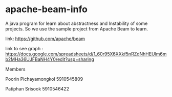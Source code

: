 # apache-beam-info

A java program for learn about abstractness and Instability of some projects. So we use the sample project from Apache Beam to learn.

link: https://github.com/apache/beam

link to see graph : https://docs.google.com/spreadsheets/d/1_60r95X6XXkf5nRZdNhHEUlm6mb2MHa36UJFBaNH4Y0/edit?usp=sharing

Members

Poorin Pichayamongkol 5910545809

Patiphan Srisook 5910546422
